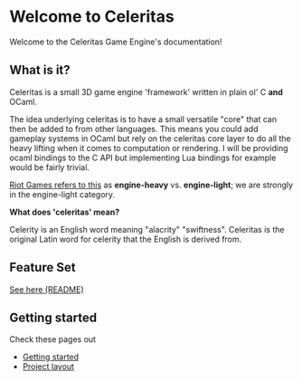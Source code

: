 # Welcome to Celeritas

Welcome to the Celeritas Game Engine's documentation!

## What is it?

Celeritas is a small 3D game engine 'framework' written in plain ol' C **and** OCaml.

The idea underlying celeritas is to have a small versatile "core" that can then be added to from other languages.
This means you could add gameplay systems in OCaml but rely on the celeritas core layer to do all the heavy lifting 
when it comes to computation or rendering. I will be providing ocaml bindings to the C API but implementing Lua bindings for example
would be fairly trivial.

[Riot Games refers to this](https://technology.riotgames.com/news/future-leagues-engine) as **engine-heavy** vs. **engine-light**; we are strongly in the engine-light category.

**What does 'celeritas' mean?**

Celerity is an English word meaning "alacrity" "swiftness".
Celeritas is the original Latin word for celerity that the English is derived from.

## Feature Set

[See here (README)](https://github.com/omnisci3nce/celeritas-core/blob/masterREADME.md#goals)

## Getting started

Check these pages out

* [Getting started](getting-started.md)
* [Project layout](project-layout.md)